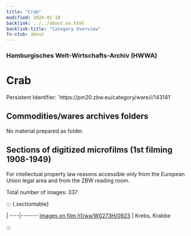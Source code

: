 ```yaml
---
title: "Crab"
modified: 2024-01-19
backlink: ../../about.en.html
backlink-title: "Category Overview"
fn-stub: about
---
```


### Hamburgisches Welt-Wirtschafts-Archiv (HWWA)

# Crab

<div class="hint">Persistent Identifier: `https://pm20.zbw.eu/category/ware/i/143141`</div>







## Commodities/wares archives folders





No material prepared as folder.



<a id="filmsections" />

## Sections of digitized microfilms (1st filming 1908-1949)

<p>For intellectual property law reasons accessible only from the European Union legal area and from the ZBW reading room.</p>



<p>Total number of images: 337</p>




::: {.sectiontable}

 | 
----|-------
<a class="btn" href="https://pm20.zbw.eu/film/h1/wa/W0273H/0923" rel="nofollow">Images on film h1/wa/W0273H/0923</a> | Krebs, Krabbe


:::

















